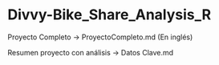 # Divvy-Bike_Share_Analysis_R

Proyecto Completo -> ProyectoCompleto.md (En inglés)

Resumen proyecto con análisis -> Datos Clave.md
